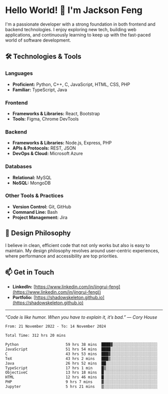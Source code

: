 # Hello World! 👋 I'm Jackson Feng

I'm a passionate developer with a strong foundation in both frontend and backend technologies. I enjoy exploring new tech, building web applications, and continuously learning to keep up with the fast-paced world of software development.

## 🛠 Technologies & Tools

### Languages
- **Proficient:** Python, C++, C, JavaScript, HTML, CSS, PHP
- **Familiar:** TypeScript, Java

### Frontend
- **Frameworks & Libraries:** React, Bootstrap
- **Tools:** Figma, Chrome DevTools

### Backend
- **Frameworks & Libraries:** Node.js, Express, PHP
- **APIs & Protocols:** REST, JSON
- **DevOps & Cloud:** Microsoft Azure

### Databases
- **Relational:** MySQL
- **NoSQL:** MongoDB

### Other Tools & Practices
- **Version Control:** Git, GitHub
- **Command Line:** Bash
- **Project Management:** Jira


## 🎨 Design Philosophy

I believe in clean, efficient code that not only works but also is easy to maintain. My design philosophy revolves around user-centric experiences, where performance and accessibility are top priorities.

## 📫 Get in Touch

- **LinkedIn:** [https://www.linkedin.com/in/jingrui-feng](https://www.linkedin.com/in/jingrui-feng))
- **Portfolio:** [https://shadowskeleton.github.io](https://shadowskeleton.github.io)

---

*“Code is like humor. When you have to explain it, it’s bad.” — Cory House*



<!--START_SECTION:waka-->

```txt
From: 21 November 2022 - To: 14 November 2024

Total Time: 312 hrs 20 mins

Python                     59 hrs 38 mins  ████▓░░░░░░░░░░░░░░░░░░░░   19.10 %
JavaScript                 51 hrs 54 mins  ████░░░░░░░░░░░░░░░░░░░░░   16.62 %
C                          43 hrs 53 mins  ███▓░░░░░░░░░░░░░░░░░░░░░   14.05 %
TeX                        43 hrs 2 mins   ███▒░░░░░░░░░░░░░░░░░░░░░   13.78 %
Java                       26 hrs 52 mins  ██░░░░░░░░░░░░░░░░░░░░░░░   08.61 %
TypeScript                 17 hrs 1 min    █▒░░░░░░░░░░░░░░░░░░░░░░░   05.45 %
ObjectiveC                 13 hrs 18 mins  █░░░░░░░░░░░░░░░░░░░░░░░░   04.26 %
HTML                       12 hrs 46 mins  █░░░░░░░░░░░░░░░░░░░░░░░░   04.09 %
PHP                        9 hrs 7 mins    ▓░░░░░░░░░░░░░░░░░░░░░░░░   02.92 %
Jupyter                    5 hrs 21 mins   ▒░░░░░░░░░░░░░░░░░░░░░░░░   01.72 %
```

<!--END_SECTION:waka-->

